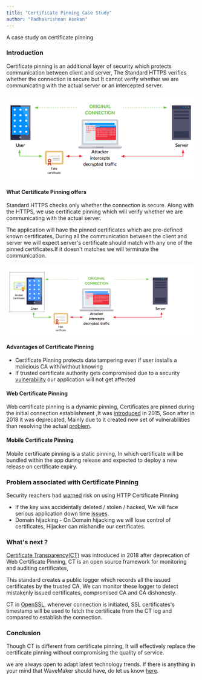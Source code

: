 ```yaml
---
title: "Certificate Pinning Case Study"
author: "Radhakrishnan Asokan"
---
```


A case study on certificate pinning

<!--truncate-->



### Introduction

Certificate pinning is an additional layer of security which protects communication between client and server, The Standard HTTPS verifies whether the connection is secure but It cannot verify whether we are communicating with the actual server or an intercepted server.

![MITM](/learn/assets/mitmdiagram.png)


#### What Certificate Pinning offers
Standard HTTPS checks only whether the connection is secure. Along with the HTTPS, we use certificate pinning which will verify whether we are communicating with the actual server.

The application will have the pinned certificates which are pre-defined known certificates, During all the communication between the client and server we will expect server's certificate should match with any one of the pinned certificates.If it doesn't matches we will terminate the communication.

![MITM](/learn/assets/nomitmdiagram.png)


#### Advantages of Certificate Pinning
* Certificate Pinning protects data tampering even if user installs a malicious CA with/without knowing
* If trusted certificate authority gets compromised due to a security [vulnerability](https://en.wikipedia.org/wiki/Certificate_authority#CA_compromise) our application will not get affected


#### Web Certificate Pinning
Web certificate pinning is a dynamic pinning, Certificates are pinned during the initial connection establishment ,It was [introduced](https://developer.mozilla.org/en-US/docs/Web/HTTP/Public_Key_Pinning) in 2015, Soon after in 2018 it was deprecated, Mainly due to it created new set of vulnerabilities than resolving the actual [problem](https://scotthelme.co.uk/using-security-features-to-do-bad-things/).

#### Mobile Certificate Pinning
Mobile certificate pinning is a static pinning, In which certificate will be bundled within the app during release and expected to deploy a new release on certificate expiry.


### Problem associated with Certificate Pinning
Security reachers had [warned](https://scotthelme.co.uk/im-giving-up-on-hpkp/) risk on using HTTP Certificate Pinning

* If the key was accidentally deleted / stolen / hacked, We will face serious application down time [issues](https://www.smashingmagazine.com/be-afraid-of-public-key-pinning/).
* Domain hijacking - On Domain hijacking we will lose control of certificates, Hijacker can mishandle our certificates.

### What's next ?
[Certificate Transparency(CT)](http://www.certificate-transparency.org/what-is-ct) was introduced in 2018 after deprecation of Web Certificate Pinning, CT is an open source framework for monitoring and auditing certificates,

This standard creates a public logger which records all the issued certificates by the trusted CA, We can monitor these logger to detect mistakenly issued certificates, compromised CA and CA dishonesty.

CT in [OpenSSL](http://www.certificate-transparency.org/certificate-transparency-in-openssl), whenever connection is initiated, SSL certificates's timestamp will be used to fetch the certificate from the CT log and compared to establish the connection.


### Conclusion
Though CT is different from certificate pinning, It will effectively replace the certificate pinning without compromising the quality of service.

we are always open to adapt latest technology trends. If there is anything in your mind that WaveMaker should have, do let us know [here](mailto:info@wavemaker.com).

